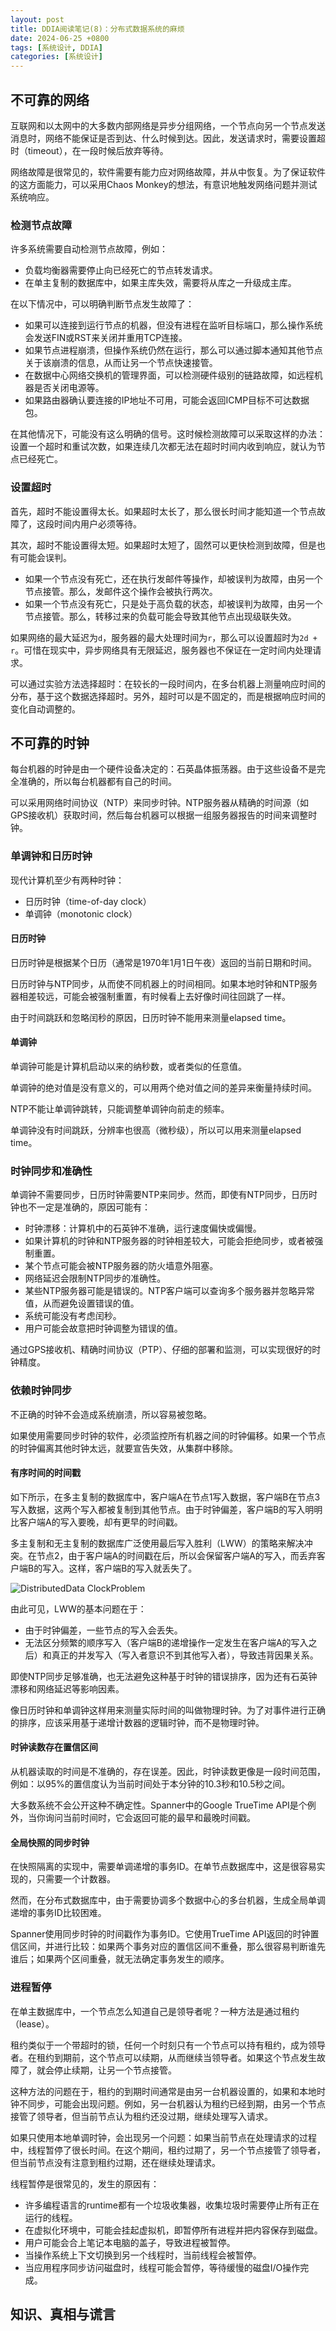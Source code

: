 ```yaml
---
layout: post
title: DDIA阅读笔记(8)：分布式数据系统的麻烦
date: 2024-06-25 +0800
tags: [系统设计, DDIA]
categories: [系统设计]
---
```


## 不可靠的网络

互联网和以太网中的大多数内部网络是异步分组网络，一个节点向另一个节点发送消息时，网络不能保证是否到达、什么时候到达。因此，发送请求时，需要设置超时（timeout），在一段时候后放弃等待。

网络故障是很常见的，软件需要有能力应对网络故障，并从中恢复。为了保证软件的这方面能力，可以采用Chaos Monkey的想法，有意识地触发网络问题并测试系统响应。

### 检测节点故障

许多系统需要自动检测节点故障，例如：
- 负载均衡器需要停止向已经死亡的节点转发请求。
- 在单主复制的数据库中，如果主库失效，需要将从库之一升级成主库。

在以下情况中，可以明确判断节点发生故障了：
- 如果可以连接到运行节点的机器，但没有进程在监听目标端口，那么操作系统会发送FIN或RST来关闭并重用TCP连接。
- 如果节点进程崩溃，但操作系统仍然在运行，那么可以通过脚本通知其他节点关于该崩溃的信息，从而让另一个节点快速接管。
- 在数据中心网络交换机的管理界面，可以检测硬件级别的链路故障，如远程机器是否关闭电源等。
- 如果路由器确认要连接的IP地址不可用，可能会返回ICMP目标不可达数据包。

在其他情况下，可能没有这么明确的信号。这时候检测故障可以采取这样的办法：设置一个超时和重试次数，如果连续几次都无法在超时时间内收到响应，就认为节点已经死亡。

### 设置超时

首先，超时不能设置得太长。如果超时太长了，那么很长时间才能知道一个节点故障了，这段时间内用户必须等待。

其次，超时不能设置得太短。如果超时太短了，固然可以更快检测到故障，但是也有可能会误判。
- 如果一个节点没有死亡，还在执行发邮件等操作，却被误判为故障，由另一个节点接管。那么，发邮件这个操作会被执行两次。
- 如果一个节点没有死亡，只是处于高负载的状态，却被误判为故障，由另一个节点接管。那么，转移过来的负载可能会导致其他节点出现级联失效。

如果网络的最大延迟为`d`，服务器的最大处理时间为`r`，那么可以设置超时为`2d + r`。可惜在现实中，异步网络具有无限延迟，服务器也不保证在一定时间内处理请求。

可以通过实验方法选择超时：在较长的一段时间内，在多台机器上测量响应时间的分布，基于这个数据选择超时。另外，超时可以是不固定的，而是根据响应时间的变化自动调整的。

## 不可靠的时钟

每台机器的时钟是由一个硬件设备决定的：石英晶体振荡器。由于这些设备不是完全准确的，所以每台机器都有自己的时间。

可以采用网络时间协议（NTP）来同步时钟。NTP服务器从精确的时间源（如GPS接收机）获取时间，然后每台机器可以根据一组服务器报告的时间来调整时钟。

### 单调钟和日历时钟

现代计算机至少有两种时钟：
- 日历时钟（time-of-day clock）
- 单调钟（monotonic clock）

#### 日历时钟

日历时钟是根据某个日历（通常是1970年1月1日午夜）返回的当前日期和时间。

日历时钟与NTP同步，从而使不同机器上的时间相同。如果本地时钟和NTP服务器相差较远，可能会被强制重置，有时候看上去好像时间往回跳了一样。

由于时间跳跃和忽略闰秒的原因，日历时钟不能用来测量elapsed time。

#### 单调钟

单调钟可能是计算机启动以来的纳秒数，或者类似的任意值。

单调钟的绝对值是没有意义的，可以用两个绝对值之间的差异来衡量持续时间。

NTP不能让单调钟跳转，只能调整单调钟向前走的频率。

单调钟没有时间跳跃，分辨率也很高（微秒级），所以可以用来测量elapsed time。

### 时钟同步和准确性

单调钟不需要同步，日历时钟需要NTP来同步。然而，即使有NTP同步，日历时钟也不一定是准确的，原因可能有：
- 时钟漂移：计算机中的石英钟不准确，运行速度偏快或偏慢。
- 如果计算机的时钟和NTP服务器的时钟相差较大，可能会拒绝同步，或者被强制重置。
- 某个节点可能会被NTP服务器的防火墙意外阻塞。
- 网络延迟会限制NTP同步的准确性。
- 某些NTP服务器可能是错误的。NTP客户端可以查询多个服务器并忽略异常值，从而避免设置错误的值。
- 系统可能没有考虑闰秒。
- 用户可能会故意把时钟调整为错误的值。

通过GPS接收机、精确时间协议（PTP）、仔细的部署和监测，可以实现很好的时钟精度。

### 依赖时钟同步

不正确的时钟不会造成系统崩溃，所以容易被忽略。

如果使用需要同步时钟的软件，必须监控所有机器之间的时钟偏移。如果一个节点的时钟偏离其他时钟太远，就要宣告失效，从集群中移除。

#### 有序时间的时间戳

如下所示，在多主复制的数据库中，客户端A在节点1写入数据，客户端B在节点3写入数据，这两个写入都被复制到其他节点。由于时钟偏差，客户端B的写入明明比客户端A的写入要晚，却有更早的时间戳。

多主复制和无主复制的数据库广泛使用最后写入胜利（LWW）的策略来解决冲突。在节点2，由于客户端A的时间戳在后，所以会保留客户端A的写入，而丢弃客户端B的写入。这样，客户端B的写入就丢失了。

![DistributedData ClockProblem](/assets/img/DDIA_DistributedData_ClockProblem.png)

由此可见，LWW的基本问题在于：
- 由于时钟偏差，一些节点的写入会丢失。
- 无法区分频繁的顺序写入（客户端B的递增操作一定发生在客户端A的写入之后）和真正的并发写入（写入者意识不到其他写入者），导致违背因果关系。

即使NTP同步足够准确，也无法避免这种基于时钟的错误排序，因为还有石英钟漂移和网络延迟等影响因素。

像日历时钟和单调钟这样用来测量实际时间的叫做物理时钟。为了对事件进行正确的排序，应该采用基于递增计数器的逻辑时钟，而不是物理时钟。

#### 时钟读数存在置信区间

从机器读取的时间是不准确的，存在误差。因此，时钟读数更像是一段时间范围，例如：以95%的置信度认为当前时间处于本分钟的10.3秒和10.5秒之间。

大多数系统不会公开这种不确定性。Spanner中的Google TrueTime API是个例外，当你询问当前时间时，它会返回可能的最早和最晚时间戳。

#### 全局快照的同步时钟

在快照隔离的实现中，需要单调递增的事务ID。在单节点数据库中，这是很容易实现的，只需要一个计数器。

然而，在分布式数据库中，由于需要协调多个数据中心的多台机器，生成全局单调递增的事务ID比较困难。

Spanner使用同步时钟的时间戳作为事务ID。它使用TrueTime API返回的时钟置信区间，并进行比较：如果两个事务对应的置信区间不重叠，那么很容易判断谁先谁后；如果两个区间重叠，就无法确定事务发生的顺序。

### 进程暂停

在单主数据库中，一个节点怎么知道自己是领导者呢？一种方法是通过租约（lease）。

租约类似于一个带超时的锁，任何一个时刻只有一个节点可以持有租约，成为领导者。在租约到期前，这个节点可以续期，从而继续当领导者。如果这个节点发生故障了，就会停止续期，让另一个节点接管。

这种方法的问题在于，租约的到期时间通常是由另一台机器设置的，如果和本地时钟不同步，可能会出现问题。例如，另一台机器认为租约已经到期，由另一个节点接管了领导者，但当前节点认为租约还没过期，继续处理写入请求。

如果只使用本地单调时钟，会出现另一个问题：如果当前节点在处理请求的过程中，线程暂停了很长时间。在这个期间，租约过期了，另一个节点接管了领导者，但当前节点没有注意到租约过期，还在继续处理请求。

线程暂停是很常见的，发生的原因有：
- 许多编程语言的runtime都有一个垃圾收集器，收集垃圾时需要停止所有正在运行的线程。
- 在虚拟化环境中，可能会挂起虚拟机，即暂停所有进程并把内容保存到磁盘。
- 用户可能会合上笔记本电脑的盖子，导致进程被暂停。
- 当操作系统上下文切换到另一个线程时，当前线程会被暂停。
- 当应用程序同步访问磁盘时，线程可能会暂停，等待缓慢的磁盘I/O操作完成。 

## 知识、真相与谎言